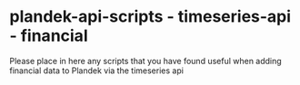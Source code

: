 # plandek-api-scripts - timeseries-api - financial

Please place in here any scripts that you have found useful when adding financial data to Plandek via the timeseries api



